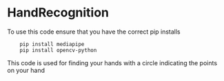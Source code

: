 ﻿# HandRecognition


To use this code ensure that you have the correct pip installs 
``` 
    pip install mediapipe
    pip install opencv-python
```

This code is used for finding your hands with a circle indicating the points on your hand
